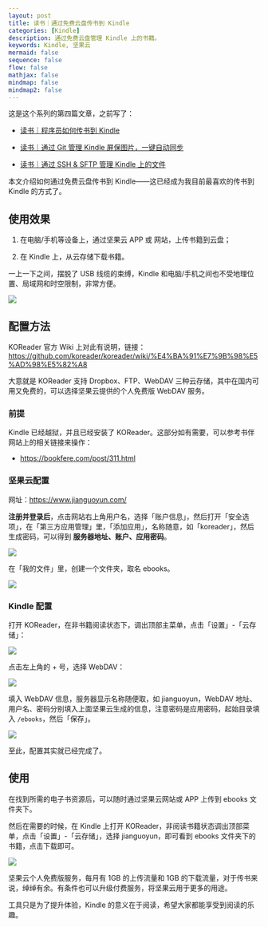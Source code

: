 ```yaml
---
layout: post
title: 读书｜通过免费云盘传书到 Kindle
categories: [Kindle]
description: 通过免费云盘管理 Kindle 上的书籍。
keywords: Kindle, 坚果云
mermaid: false
sequence: false
flow: false
mathjax: false
mindmap: false
mindmap2: false
---
```


这是这个系列的第四篇文章，之前写了：

- [读书｜程序员如何传书到 Kindle](https://mp.weixin.qq.com/s/HQh2IVMTPlSNwylBioFb4g)

- [读书｜通过 Git 管理 Kindle 屏保图片，一键自动同步](https://mp.weixin.qq.com/s/AZVAtKU-Lrz59JeowL3Oug)

- [读书｜通过 SSH & SFTP 管理 Kindle 上的文件](https://mp.weixin.qq.com/s/jdh_QbDmha1voVcI6nYmaQ)

本文介绍如何通过免费云盘传书到 Kindle——这已经成为我目前最喜欢的传书到 Kindle 的方式了。

## 使用效果

1. 在电脑/手机等设备上，通过坚果云 APP 或 网站，上传书籍到云盘；

2. 在 Kindle 上，从云存储下载书籍。

一上一下之间，摆脱了 USB 线缆的束缚，Kindle 和电脑/手机之间也不受地理位置、局域网和时空限制，非常方便。

![](/images/posts/kindle/kindle-jianguoyun.drawio.png)

## 配置方法

KOReader 官方 Wiki 上对此有说明，链接：<https://github.com/koreader/koreader/wiki/%E4%BA%91%E7%9B%98%E5%AD%98%E5%82%A8>

大意就是 KOReader 支持 Dropbox、FTP、WebDAV 三种云存储，其中在国内可用又免费的，可以选择坚果云提供的个人免费版 WebDAV 服务。

### 前提

Kindle 已经越狱，并且已经安装了 KOReader。这部分如有需要，可以参考书伴网站上的相关链接来操作：

- <https://bookfere.com/post/311.html>

### 坚果云配置

网址：<https://www.jianguoyun.com/>

**注册并登录后**，点击网站右上角用户名，选择「账户信息」，然后打开「安全选项」，在「第三方应用管理」里，「添加应用」，名称随意，如「koreader」，然后生成密码，可以得到 **服务器地址、账户、应用密码**。

![](/images/posts/kindle/jianguoyun-config1.png)

在「我的文件」里，创建一个文件夹，取名 ebooks。

![](/images/posts/kindle/jianguoyun-create-folder.png)

### Kindle 配置

打开 KOReader，在非书籍阅读状态下，调出顶部主菜单，点击「设置」-「云存储」：

![](/images/posts/kindle/kindle-cloud-storage.png)

点击左上角的 + 号，选择 WebDAV：

![](/images/posts/kindle/kindle-webdav.png)

填入 WebDAV 信息，服务器显示名称随便取，如 jianguoyun，WebDAV 地址、用户名、密码分别填入上面坚果云生成的信息，注意密码是应用密码，起始目录填入 `/ebooks`，然后「保存」。

![](/images/posts/kindle/kindle-webdav-create.png)

至此，配置其实就已经完成了。

## 使用

在找到所需的电子书资源后，可以随时通过坚果云网站或 APP 上传到 ebooks 文件夹下。

然后在需要的时候，在 Kindle 上打开 KOReader，非阅读书籍状态调出顶部菜单，点击「设置」-「云存储」，选择 jianguoyun，即可看到 ebooks 文件夹下的书籍，点击下载即可。

![](/images/posts/kindle/kindle-jianguoyun-download.jpg)

坚果云个人免费版服务，每月有 1GB 的上传流量和 1GB 的下载流量，对于传书来说，绰绰有余。有条件也可以升级付费服务，将坚果云用于更多的用途。

工具只是为了提升体验，Kindle 的意义在于阅读，希望大家都能享受到阅读的乐趣。